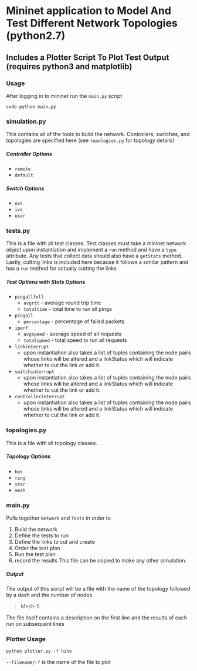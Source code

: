 # Mininet application to Model And Test Different Network Topologies (python2.7)
## Includes a Plotter Script To Plot Test Output (requires python3 and matplotlib)
### Usage
After logging in to mininet run the `main.py` script
```
sudo python main.py
```
### simulation.py
This contains all of the tools to build the network. Controllers, switches, and topologies are specified here (see `topologies.py` for topology details)
##### Controller Options
* `remote`
* `default`
##### Switch Options
* `ovs`
* `ivs`
* `user`
### tests.py
This is a file with all test classes. Test classes must take a mininet network object upon instantiation and implement a `run` method and have a `type` attribute. Any tests that collect data should also have a `getStats` method. Lastly, cutting links is included here because it follows a similar pattern and has a `run` method for actually cutting the links 
##### Test Options with Stats Options
* `pingallfull`
	* `avgrtt` - average round trip time
	* `totaltime` - total time to run all pings
* `pingall`
	* `percentage` - percentage of failed packets
* `iperf`
	* `avgspeed` - average speed of all requests
	* `totalspeed` - total speed to run all requests
* `linkinterrupt`
	* upon instantiation also takes a list of tuples containing the node pairs whose links will be altered and a linkStatus which will indicate whether to cut the link or add it.
* `switchinterrupt`
	* upon instantiation also takes a list of tuples containing the node pairs whose links will be altered and a linkStatus which will indicate whether to cut the link or add it.
* `controllerinterrupt`
	* upon instantiation also takes a list of tuples containing the node pairs whose links will be altered and a linkStatus which will indicate whether to cut the link or add it.
### topologies.py
This is a file with all topology classes.
##### Topology Options
* `bus`
* `ring`
* `star`
* `mesh`
### main.py
Pulls together `Network` and `Tests` in order to
1. Build the network
2. Define the tests to run
3. Define the links to cut and create
4. Order the test plan
5. Run the test plan
6. record the results
This file can be copied to make any other simulation.
##### Output
The output of this script will be a file with the name of the topology followed by a dash and the number of nodes
> Mesh-5

The file itself contains a description on the first line and the results of each run on subsequent lines 
### Plotter Usage
```
python plotter.py -f hiho
```
`--filename/-f` is the name of the file to plot

